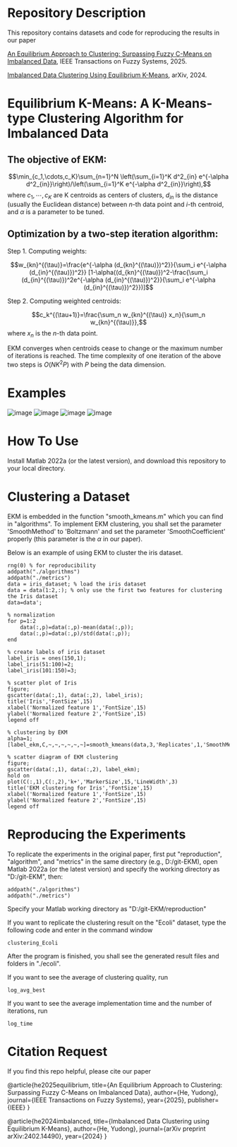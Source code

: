 # Repository Description
This repository contains datasets and code for reproducing the results in our paper 

[An Equilibrium Approach to Clustering: Surpassing Fuzzy C-Means on Imbalanced Data](https://ieeexplore.ieee.org/abstract/document/11098663?casa_token=nU3bzhglXaoAAAAA:y8OxfWenI9VPh9ZxYtv3f_m81P0REdr0Dba-8M-o44u7kN4wOj-kGzLa_YdkJm_3k1AYB6mt), IEEE Transactions on Fuzzy Systems, 2025.

[Imbalanced Data Clustering Using Equilibrium K-Means](https://arxiv.org/abs/2402.14490v3), arXiv, 2024.

# Equilibrium K-Means: A K-Means-type Clustering Algorithm for Imbalanced Data
## The objective of EKM:

$$\min_{c_1,\cdots,c_K}\sum_{n=1}^N \left(\sum_{i=1}^K d^2_{in} e^{-\alpha d^2_{in}}\right)/\left(\sum_{i=1}^K e^{-\alpha d^2_{in}}\right),$$
where $c_1,\cdots,c_K$ are K centroids as centers of clusters, $d_{in}$ is the distance (usually the Euclidean distance) between $n$-th data point and $i$-th centroid, and $\alpha$ is a parameter to be tuned.

## Optimization by a two-step iteration algorithm:

Step 1. Computing weights:

$$w_{kn}^{(\tau)}=\frac{e^{-\alpha (d_{kn}^{(\tau)})^2}}{\sum_i e^{-\alpha (d_{in}^{(\tau)})^2}} [1-\alpha((d_{kn}^{(\tau)})^2-\frac{\sum_i (d_{in}^{(\tau)})^2e^{-\alpha (d_{in}^{(\tau)})^2}}{\sum_i e^{-\alpha (d_{in}^{(\tau)})^2}})]$$

Step 2. Computing weighted centroids:

$$c_k^{(\tau+1)}=\frac{\sum_n w_{kn}^{(\tau)} x_n}{\sum_n w_{kn}^{(\tau)}},$$
where $x_n$ is the $n$-th data point.

EKM converges when centroids cease to change or the maximum number of iterations is reached. The time complexity of one iteration of the above two steps is $O(NK^2P)$ with $P$ being the data dimension.

# Examples
![image](https://github.com/ydcnanhe/Imbalanced-Data-Clustering-using-Equilibrium-K-Means/assets/52923246/8798b7d4-6935-457a-b926-d5118899b9f7)
![image](https://github.com/ydcnanhe/Imbalanced-Data-Clustering-using-Equilibrium-K-Means/assets/52923246/f62bf735-0936-4f6a-9bc9-72b4c7115c8a)
![image](https://github.com/ydcnanhe/Imbalanced-Data-Clustering-using-Equilibrium-K-Means/assets/52923246/9ac03f80-d7d6-4a84-b2b9-f90bfc78259c)
![image](https://github.com/ydcnanhe/Imbalanced-Data-Clustering-using-Equilibrium-K-Means/assets/52923246/552dccda-5f80-4810-a258-fbd56f4ea041)

# How To Use
Install Matlab 2022a (or the latest version), and download this repository to your local directory.

# Clustering a Dataset
EKM is embedded in the function "smooth_kmeans.m" which you can find in "algorithms". To implement EKM clustering, you shall set the parameter 'SmoothMethod' to 'Boltzmann' and set the parameter 'SmoothCoefficient' properly (this parameter is the $\alpha$ in our paper).

Below is an example of using EKM to cluster the iris dataset.

```
rng(0) % for reproducibility
addpath("./algorithms")
addpath("./metrics")
data = iris_dataset; % load the iris dataset
data = data(1:2,:); % only use the first two features for clustering the Iris dataset
data=data';

% normalization
for p=1:2
    data(:,p)=data(:,p)-mean(data(:,p));
    data(:,p)=data(:,p)/std(data(:,p));
end

% create labels of iris dataset
label_iris = ones(150,1);
label_iris(51:100)=2;
label_iris(101:150)=3;

% scatter plot of Iris
figure;
gscatter(data(:,1), data(:,2), label_iris);
title('Iris','FontSize',15)
xlabel('Normalized feature 1','FontSize',15)
ylabel('Normalized feature 2','FontSize',15)
legend off

% clustering by EKM
alpha=1;
[label_ekm,C,~,~,~,~,~,~]=smooth_kmeans(data,3,'Replicates',1,'SmoothMethod','Boltzmann','SmoothCoefficient',alpha);

% scatter diagram of EKM clustering
figure;
gscatter(data(:,1), data(:,2), label_ekm);
hold on
plot(C(:,1),C(:,2),'k+','MarkerSize',15,'LineWidth',3)
title('EKM clustering for Iris','FontSize',15)
xlabel('Normalized feature 1','FontSize',15)
ylabel('Normalized feature 2','FontSize',15)
legend off
```

# Reproducing the Experiments
To replicate the experiments in the original paper, first put "reproduction", "algorithm", and "metrics" in the same directory (e.g., D:/git-EKM), open Matlab 2022a (or the latest version) and specify the working directory  as "D:/git-EKM", then:
```
addpath("./algorithms")
addpath("./metrics")
```

Specify your Matlab working directory as "D:/git-EKM/reproduction"

If you want to replicate the clustering result on the "Ecoli" dataset, type the following code and enter in the command window
```
clustering_Ecoli
```
After the program is finished, you shall see the generated result files and folders in "./ecoli".

If you want to see the average of clustering quality, run
```
log_avg_best
```
If you want to see the average implementation time and the number of iterations, run
```
log_time
```

# Citation Request
If you find this repo helpful, please cite our paper

@article{he2025equilibrium,
  title={An Equilibrium Approach to Clustering: Surpassing Fuzzy C-Means on Imbalanced Data},
  author={He, Yudong},
  journal={IEEE Transactions on Fuzzy Systems},
  year={2025},
  publisher={IEEE}
}

@article{he2024imbalanced,
  title={Imbalanced Data Clustering using Equilibrium K-Means},
  author={He, Yudong},
  journal={arXiv preprint arXiv:2402.14490},
  year={2024}
}

